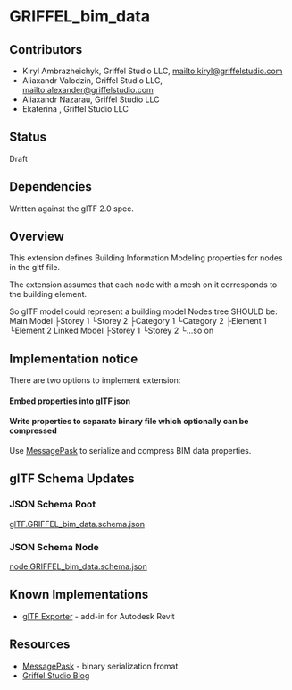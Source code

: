 # GRIFFEL\_bim\_data

## Contributors

* Kiryl Ambrazheichyk, Griffel Studio LLC, <mailto:kiryl@griffelstudio.com>
* Aliaxandr Valodzin, Griffel Studio LLC, <mailto:alexander@griffelstudio.com>
* Aliaxandr Nazarau, Griffel Studio LLC
* Ekaterina , Griffel Studio LLC

## Status

Draft

## Dependencies

Written against the glTF 2.0 spec.

## Overview








This extension defines Building Information Modeling properties for nodes in the gltf file.

The extension assumes that each node with a mesh on it corresponds to the building element.

So glTF model could represent a building model Nodes tree SHOULD be:
Main Model
├Storey 1
└Storey 2
 ├Category 1
 └Category 2
  ├Element 1
  └Element 2
Linked Model
├Storey 1
└Storey 2
  └...so on


## Implementation notice

There are two options to implement extension:
#### Embed properties into glTF json
#### Write properties to separate binary file which optionally can be compressed
Use [MessagePask](https://msgpack.org/) to serialize and compress BIM data properties.








## glTF Schema Updates

### JSON Schema Root

[glTF.GRIFFEL_bim_data.schema.json](schema/glTF.GRIFFEL_bim_data.schema.json)

### JSON Schema Node

[node.GRIFFEL_bim_data.schema.json](schema/node.GRIFFEL_bim_data.schema.json)

## Known Implementations

* [glTF Exporter](https://apps.autodesk.com/RVT/en/Detail/Index?id=8451869436709222290) - add-in for Autodesk Revit

## Resources

* [MessagePask](https://msgpack.org/) - binary serialization fromat
* [Griffel Studio Blog](https://griffelstudio.com/blog/)
